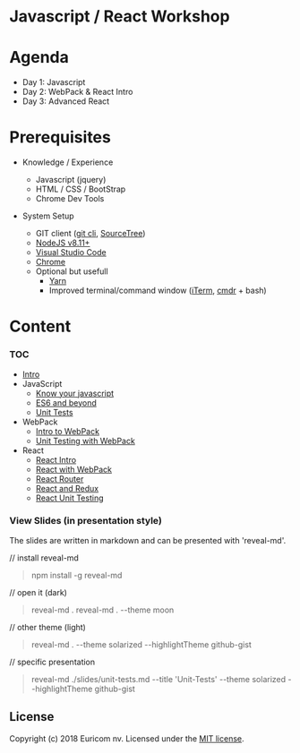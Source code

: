 # Javascript / React Workshop

# Agenda

- Day 1: Javascript
- Day 2: WebPack & React Intro
- Day 3: Advanced React

# Prerequisites

- Knowledge / Experience
    + Javascript (jquery)
    + HTML / CSS / BootStrap
    + Chrome Dev Tools

- System Setup
    + GIT client ([git cli](https://git-scm.com/), [SourceTree](https://www.sourcetreeapp.com/))
    + [NodeJS v8.11+](https://nodejs.org/en/download/current/)
    + [Visual Studio Code](https://code.visualstudio.com/)
    + [Chrome](https://www.google.com/chrome/)
    + Optional but usefull
        * [Yarn](https://yarnpkg.com/)
        * Improved terminal/command window ([iTerm](https://www.iterm2.com/), [cmdr](http://cmder.net/) + bash)

# Content

### TOC

- [Intro](./slides/intro.md)
- JavaScript
    + [Know your javascript](./slides/js-know-your-javascript.md)
    + [ES6 and beyond](./slides/js-es6-and-beyond.md)
    + [Unit Tests](./slides/unit-tests.md)
- WebPack
    + [Intro to WebPack](./slides/webpack.md)
    + [Unit Testing with WebPack](./webpack-mocha.md)
- React
    + [React Intro](./slides/react.md)
    + [React with WebPack](./slides/react-webpack.md)
    + [React Router](./react-plugins.md)
    + [React and Redux](./react-unit-tests.md)
    + [React Unit Testing](./react-unit-tests.md)

### View Slides (in presentation style)

The slides are written in markdown and can be presented with 'reveal-md'.

// install reveal-md
> npm install -g reveal-md

// open it (dark)
> reveal-md .
> reveal-md . --theme moon

// other theme (light)
> reveal-md . --theme solarized --highlightTheme github-gist

// specific presentation
> reveal-md ./slides/unit-tests.md --title 'Unit-Tests' --theme solarized --highlightTheme github-gist

## License

Copyright (c) 2018 Euricom nv. Licensed under the [MIT license](https://opensource.org/licenses/MIT).

